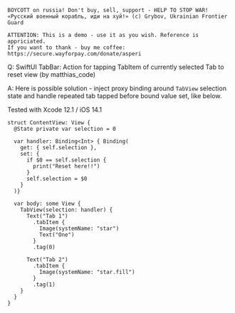 ```
BOYCOTT on russia! Don't buy, sell, support - HELP TO STOP WAR!
«Русский военный корабль, иди на хуй!» (c) Grybov, Ukrainian Frontier Guard

ATTENTION: This is a demo - use it as you wish. Reference is appriciated.
If you want to thank - buy me coffee: https://secure.wayforpay.com/donate/asperi
```

Q: SwiftUI TabBar: Action for tapping TabItem of currently selected Tab to reset view (by matthias_code)

A: Here is possible solution - inject proxy binding around `TabView` selection state and handle repeated tab tapped before bound value set, like below.

Tested with Xcode 12.1 / iOS 14.1

```
struct ContentView: View {
  @State private var selection = 0
  
  var handler: Binding<Int> { Binding(
    get: { self.selection },
    set: {
      if $0 == self.selection {
        print("Reset here!!")
      }
      self.selection = $0
    }
  )}
  
  var body: some View {
    TabView(selection: handler) {
      Text("Tab 1")
        .tabItem {
          Image(systemName: "star")
          Text("One")
        }
        .tag(0)
      
      Text("Tab 2")
        .tabItem {
          Image(systemName: "star.fill")
        }
        .tag(1)
    }
  }
}
```
